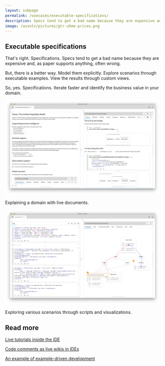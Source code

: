 ```yaml
---
layout: subpage
permalink: /usecases/executable-specifications/
description: Specs tend to get a bad name because they are expensive and, as paper supports anything, often wrong.
image: /assets/pictures/gtr-uhmo-prices.png
---
```


<section id="getstarted">
  <div class="container pt-5 pb-5 jumbotron-small">
    <div class="row">
      <div class="col-md-12">
        <h1>Executable specifications</h1>
        <p class="lead">That's right. Specifications. Specs tend to get a bad name because they are expensive and, as paper supports anything, often wrong.</p>
        <p class="lead">But, there is a better way. Model them explicitly. Explore scenarios through executable examples. View the results through custom views.</p>
        <p class="lead">So, yes. Specifications. Iterate faster and identify the business value in your domain.</p>
        <div class="sample">
          <img src="/assets/pictures/gtr-uhmo-prices.png"/>
          <div class="picture-caption">
            <p>Explaining a domain with live documents.</p>
          </div>
        </div>
        <div class="sample">
          <img src="/assets/pictures/gtr-uhmo-cozycorner.png"/>
          <div class="picture-caption">
            <p>Exploring various scenarios through scripts and visualizations.</p>
          </div>
        </div>
        <h2>Read more</h2>
        <p class="lead"><a href="https://medium.com/feenk/live-tutorials-inside-the-ide-b392f15b920b?source=friends_link&sk=bc4d9e07ef2dacfb3114ac30cdf3b5da" class="download-all-button btn btn-block btn-lg btn-margin btn-default"><i class="fab fa-medium-m fa-fw fa-x"></i> Live tutorials inside the IDE</a></p>
        <p class="lead"><a href="https://medium.com/feenk/code-comments-as-live-wikis-in-ides-1c7b593749f5?source=friends_link&sk=36e01c019c88403db9a4f74b1bbfcca0" class="download-all-button btn btn-block btn-lg btn-margin btn-default"><i class="fab fa-medium-m fa-fw fa-x"></i> Code comments as live wikis in IDEs</a></p>
        <p class="lead"><a href="https://medium.com/feenk/an-example-of-example-driven-development-4dea0d995920?source=friends_link&sk=6edaaec696f1541c978a17704af12490" class="btn btn-block btn-lg btn-margin btn-default"><i class="fab fa-medium-m fa-fw fa-x margin-right"></i>An example of example-driven development</a></p>
      </div>        
    </div>
  </div>
</section>
